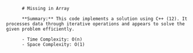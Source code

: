 
          # Missing in Array

          **Summary:** This code implements a solution using C++ (12). It processes data through iterative operations and appears to solve the given problem efficiently.

          - Time Complexity: O(n)
          - Space Complexity: O(1)
          